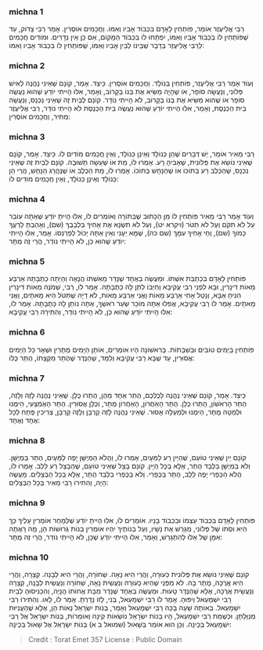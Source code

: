 
### michna 1
רַבִּי אֱלִיעֶזֶר אוֹמֵר, פּוֹתְחִין לָאָדָם בִּכְבוֹד אָבִיו וְאִמּוֹ. וַחֲכָמִים אוֹסְרִין. אָמַר רַבִּי צָדוֹק, עַד שֶׁפּוֹתְחִין לוֹ בִכְבוֹד אָבִיו וְאִמּוֹ, יִפְתְּחוּ לוֹ בִכְבוֹד הַמָּקוֹם, אִם כֵּן אֵין נְדָרִים. וּמוֹדִים חֲכָמִים לְרַבִּי אֱלִיעֶזֶר בְּדָבָר שֶׁבֵּינוֹ לְבֵין אָבִיו וְאִמּוֹ, שֶׁפּוֹתְחִין לוֹ בִּכְבוֹד אָבִיו וְאִמּוֹ: 

### michna 2
וְעוֹד אָמַר רַבִּי אֱלִיעֶזֶר, פּוֹתְחִין בְּנוֹלָד. וַחֲכָמִים אוֹסְרִין. כֵּיצַד. אָמַר, קוֹנָם שֶׁאֵינִי נֶהֱנֶה לְאִישׁ פְּלוֹנִי, וְנַעֲשָׂה סוֹפֵר, אוֹ שֶׁהָיָה מַשִּׂיא אֶת בְּנוֹ בְקָרוֹב, וְאָמַר, אִלּוּ הָיִיתִי יוֹדֵעַ שֶׁהוּא נַעֲשֶׂה סוֹפֵר אוֹ שֶׁהוּא מַשִּׂיא אֶת בְּנוֹ בְקָרוֹב, לֹא הָיִיתִי נוֹדֵר. קוֹנָם לְבַיִת זֶה שֶׁאֵינִי נִכְנָס, וְנַעֲשָׂה בֵית הַכְּנֶסֶת, וְאָמַר, אִלּוּ הָיִיתִי יוֹדֵעַ שֶׁהוּא נַעֲשֶׂה בֵית הַכְּנֶסֶת לֹא הָיִיתִי נוֹדֵר, רַבִּי אֱלִיעֶזֶר מַתִּיר, וַחֲכָמִים אוֹסְרִין: 

### michna 3
רַבִּי מֵאִיר אוֹמֵר, יֵשׁ דְּבָרִים שֶׁהֵן כְּנוֹלָד וְאֵינָן כְּנוֹלָד, וְאֵין חֲכָמִים מוֹדִים לוֹ. כֵּיצַד. אָמַר, קוֹנָם שֶׁאֵינִי נוֹשֵׂא אֶת פְּלוֹנִית, שֶׁאָבִיהָ רָע. אָמְרוּ לוֹ, מֵת אוֹ שֶׁעָשָׂה תְשׁוּבָה. קוֹנָם לְבַיִת זֶה שֶׁאֵינִי נִכְנָס, שֶׁהַכֶּלֶב רַע בְּתוֹכוֹ אוֹ שֶׁהַנָּחָשׁ בְּתוֹכוֹ. אָמְרוּ לוֹ, מֵת הַכֶּלֶב אוֹ שֶׁנֶּהֱרַג הַנָּחָשׁ, הֲרֵי הֵן כְּנוֹלָד וְאֵינָן כְּנוֹלָד, וְאֵין חֲכָמִים מוֹדִים לוֹ: 

### michna 4
וְעוֹד אָמַר רַבִּי מֵאִיר פּוֹתְחִין לוֹ מִן הַכָּתוּב שֶׁבַּתּוֹרָה וְאוֹמְרִים לוֹ, אִלּוּ הָיִיתָ יוֹדֵעַ שֶׁאַתָּה עוֹבֵר עַל לֹא תִקֹּם וְעַל לֹא תִטֹּר (ויקרא יט), וְעַל לֹא תִשְׂנָא אֶת אָחִיךָ בִּלְבָבֶךָ (שם), וְאָהַבְתָּ לְרֵעֲךָ כָּמוֹךָ (שם), וְחֵי אָחִיךָ עִמָּךְ (שם כה), שֶׁמָּא יֵעָנִי וְאֵין אַתָּה יָכוֹל לְפַרְנְסוֹ. אָמַר, אִלּוּ הָיִיתִי יוֹדֵעַ שֶׁהוּא כֵן, לֹא הָיִיתִי נוֹדֵר, הֲרֵי זֶה מֻתָּר: 

### michna 5
פּוֹתְחִין לָאָדָם בִּכְתֻבַּת אִשְׁתּוֹ. וּמַעֲשֶׂה בְאֶחָד שֶׁנָּדַר מֵאִשְׁתּוֹ הֲנָאָה וְהָיְתָה כְתֻבָּתָהּ אַרְבַּע מֵאוֹת דִּינָרִין, וּבָא לִפְנֵי רַבִּי עֲקִיבָא וְחִיְּבוֹ לִתֵּן לָהּ כְּתֻבָּתָהּ. אָמַר לוֹ, רַבִּי, שְׁמֹנֶה מֵאוֹת דִּינָרִין הִנִּיחַ אַבָּא, וְנָטַל אָחִי אַרְבַּע מֵאוֹת וַאֲנִי אַרְבַּע מֵאוֹת, לֹא דַיָּהּ שֶׁתִּטֹּל הִיא מָאתַיִם, וַאֲנִי מָאתָיִם. אָמַר לוֹ רַבִּי עֲקִיבָא, אֲפִלּוּ אַתָּה מוֹכֵר שְׂעַר רֹאשְׁךָ, אַתָּה נוֹתֵן לָהּ כְּתֻבָּתָהּ. אָמַר לוֹ, אִלּוּ הָיִיתִי יוֹדֵעַ שֶׁהוּא כֵן, לֹא הָיִיתִי נוֹדֵר, וְהִתִּירָהּ רַבִּי עֲקִיבָא: 

### michna 6
פּוֹתְחִין בְּיָמִים טוֹבִים וּבְשַׁבָּתוֹת. בָּרִאשׁוֹנָה הָיוּ אוֹמְרִים, אוֹתָן הַיָּמִים מֻתָּרִין וּשְׁאָר כָּל הַיָּמִים אֲסוּרִין, עַד שֶׁבָּא רַבִּי עֲקִיבָא וְלִמֵּד, שֶׁהַנֶּדֶר שֶׁהֻתַּר מִקְצָתוֹ, הֻתַּר כֻּלּוֹ: 

### michna 7
כֵּיצַד. אָמַר, קוֹנָם שֶׁאֵינִי נֶהֱנֶה לְכֻלְּכֶם, הֻתַּר אֶחָד מֵהֶן, הֻתְּרוּ כֻלָּן. שֶׁאֵינִי נֶהֱנֶה לָזֶה וְלָזֶה, הֻתַּר הָרִאשׁוֹן, הֻתְּרוּ כֻלָּן. הֻתַּר הָאַחֲרוֹן, הָאַחֲרוֹן מֻתָּר, וְכֻלָּן אֲסוּרִין. הֻתַּר הָאֶמְצָעִי, הֵימֶנּוּ וּלְמַטָּה מֻתָּר, הֵימֶנּוּ וּלְמַעְלָה אָסוּר. שֶׁאֵינִי נֶהֱנֶה לָזֶה קָרְבָּן וְלָזֶה קָרְבָּן, צְרִיכִין פֶּתַח לְכָל אֶחָד וְאֶחָד: 

### michna 8
קוֹנָם יַיִן שֶׁאֵינִי טוֹעֵם, שֶׁהַיַּיִן רַע לַמֵּעָיִם, אָמְרוּ לוֹ, וַהֲלֹא הַמְיֻשָּׁן יָפֶה לַמֵּעָיִם, הֻתַּר בַּמְיֻשָּׁן. וְלֹא בַמְיֻשָּׁן בִּלְבַד הֻתַּר, אֶלָּא בְכָל הַיָּיִן. קוֹנָם בָּצָל שֶׁאֵינִי טוֹעֵם, שֶׁהַבָּצָל רַע לַלֵּב. אָמְרוּ לוֹ, הֲלֹא הַכֻּפְרִי יָפֶה לַלֵּב, הֻתַּר בַּכֻּפְרִי. וְלֹא בַכֻּפְרִי בִלְבַד הֻתַּר, אֶלָּא בְכָל הַבְּצָלִים. מַעֲשֶׂה הָיָה, וְהִתִּירוֹ רַבִּי מֵאִיר בְּכָל הַבְּצָלִים: 

### michna 9
פּוֹתְחִין לָאָדָם בִּכְבוֹד עַצְמוֹ וּבִכְבוֹד בָּנָיו. אוֹמְרִים לוֹ, אִלּוּ הָיִיתָ יוֹדֵעַ שֶׁלְּמָחָר אוֹמְרִין עָלֶיךָ כָּךְ הִיא וִסְתּוֹ שֶׁל פְּלוֹנִי, מְגָרֵשׁ אֶת נָשָׁיו, וְעַל בְּנוֹתֶיךָ יִהְיוּ אוֹמְרִין בְּנוֹת גְּרוּשׁוֹת הֵן, מָה רָאֲתָה אִמָּן שֶׁל אֵלּוּ לְהִתְגָּרֵשׁ, וְאָמַר, אִלּוּ הָיִיתִי יוֹדֵעַ שֶׁכֵּן, לֹא הָיִיתִי נוֹדֵר, הֲרֵי זֶה מֻתָּר: 

### michna 10
קוֹנָם שֶׁאֵינִי נוֹשֵׂא אֶת פְּלוֹנִית כְּעוּרָה, וַהֲרֵי הִיא נָאָה. שְׁחוֹרָה, וַהֲרֵי הִיא לְבָנָה. קְצָרָה, וַהֲרֵי הִיא אֲרֻכָּה, מֻתָּר בָּהּ. לֹא מִפְּנֵי שֶׁהִיא כְעוּרָה וְנַעֲשֵׂית נָאָה, שְׁחוֹרָה וְנַעֲשֵׂית לְבָנָה, קְצָרָה וְנַעֲשֵׂית אֲרֻכָּה, אֶלָּא שֶׁהַנֶּדֶר טָעוּת. וּמַעֲשֶׂה בְאֶחָד שֶׁנָּדַר מִבַּת אֲחוֹתוֹ הֲנָיָה, וְהִכְנִיסוּהָ לְבֵית רַבִּי יִשְׁמָעֵאל וְיִפּוּהָ. אָמַר לוֹ רַבִּי יִשְׁמָעֵאל, בְּנִי, לָזוֹ נָדָרְתָּ. אָמַר לוֹ, לָאו. וְהִתִּירוֹ רַבִּי יִשְׁמָעֵאל. בְּאוֹתָהּ שָׁעָה בָּכָה רַבִּי יִשְׁמָעֵאל וְאָמַר, בְּנוֹת יִשְׂרָאֵל נָאוֹת הֵן, אֶלָּא שֶׁהָעֲנִיּוּת מְנַוַּלְתָּן. וּכְשֶׁמֵּת רַבִּי יִשְׁמָעֵאל, הָיוּ בְנוֹת יִשְׂרָאֵל נוֹשְׂאוֹת קִינָה וְאוֹמְרוֹת, בְּנוֹת יִשְׂרָאֵל אֶל רַבִּי יִשְׁמָעֵאל בְּכֶינָה. וְכֵן הוּא אוֹמֵר בְּשָׁאוּל (שמואל ב א) בְּנוֹת יִשְׂרָאֵל אֶל שָׁאוּל בְּכֶינָה: 

>Credit : Torat Emet 357
>License : Public Domain 